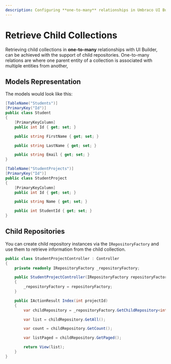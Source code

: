 ```yaml
---
description: Configuring **one-to-many** relationships in Umbraco UI Builder, the backoffice UI builder for Umbraco.
---
```


# Retrieve Child Collections

Retrieving child collections in **one-to-many** relationships with UI Builder, can be achieved with the support of child repositories. One-to-many relations are where one parent entity of a collection is associated with multiple entities from another, 

## Models Representation

The models would look like this:

```csharp
[TableName("Students")]
[PrimaryKey("Id")]
public class Student
{
    [PrimaryKeyColumn]
    public int Id { get; set; }

    public string FirstName { get; set; }

    public string LastName { get; set; }

    public string Email { get; set; }
}
```

```csharp
[TableName("StudentProjects")]
[PrimaryKey("Id")]
public class StudentProject
{
    [PrimaryKeyColumn]
    public int Id { get; set; }

    public string Name { get; set; }

    public int StudentId { get; set; }
}
```

## Child Repositories

You can create child repository instances via the `IRepositoryFactory` and use them to retrieve information from the child collection.

```csharp
public class StudentProjectController : Controller
{
    private readonly IRepositoryFactory _repositoryFactory;

    public StudentProjectController(IRepositoryFactory repositoryFactory)
    {
        _repositoryFactory = repositoryFactory;
    }

    public IActionResult Index(int projectId)
    {
        var childRepository = _repositoryFactory.GetChildRepository<int, StudentProject, int>(projectId);

        var list = childRepository.GetAll();

        var count = childRepository.GetCount();

        var listPaged = childRepository.GetPaged();

        return View(list);
    }
}
```
